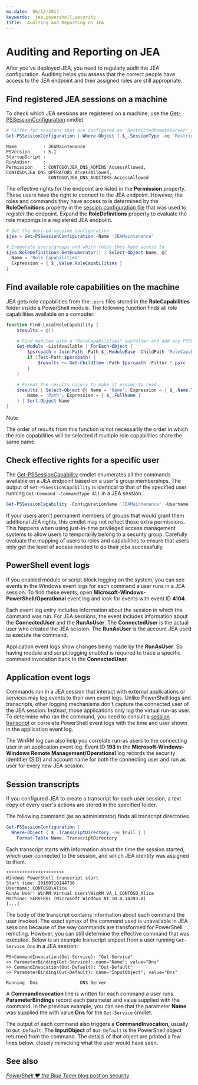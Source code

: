 ```yaml
---
ms.date:  06/12/2017
keywords:  jea,powershell,security
title:  Auditing and Reporting on JEA
---
```


# Auditing and Reporting on JEA

After you've deployed JEA, you need to regularly audit the JEA configuration. Auditing helps you
assess that the correct people have access to the JEA endpoint and their assigned roles are still
appropriate.

## Find registered JEA sessions on a machine

To check which JEA sessions are registered on a machine, use the
[Get-PSSessionConfiguration](/powershell/module/microsoft.powershell.core/get-pssessionconfiguration)
cmdlet.

```powershell
# Filter for sessions that are configured as 'RestrictedRemoteServer' to find JEA-like session configurations
Get-PSSessionConfiguration | Where-Object { $_.SessionType -eq 'RestrictedRemoteServer' }
```

```Output
Name          : JEAMaintenance
PSVersion     : 5.1
StartupScript :
RunAsUser     :
Permission    : CONTOSO\JEA_DNS_ADMINS AccessAllowed, CONTOSO\JEA_DNS_OPERATORS AccessAllowed,
                CONTOSO\JEA_DNS_AUDITORS AccessAllowed
```

The effective rights for the endpoint are listed in the **Permission** property. These users have
the right to connect to the JEA endpoint. However, the roles and commands they have access to is
determined by the **RoleDefinitions** property in the [session configuration file](session-configurations.md)
that was used to register the endpoint. Expand the **RoleDefinitions** property to evaluate the role
mappings in a registered JEA endpoint.

```powershell
# Get the desired session configuration
$jea = Get-PSSessionConfiguration -Name 'JEAMaintenance'

# Enumerate users/groups and which roles they have access to
$jea.RoleDefinitions.GetEnumerator() | Select-Object Name, @{
  Name = 'Role Capabilities'
  Expression = { $_.Value.RoleCapabilities }
}
```

## Find available role capabilities on the machine

JEA gets role capabilities from the `.psrc` files stored in the **RoleCapabilities** folder inside a
PowerShell module. The following function finds all role capabilities available on a computer.

```powershell
function Find-LocalRoleCapability {
    $results = @()

    # Find modules with a "RoleCapabilities" subfolder and add any PSRC files to the result set
    Get-Module -ListAvailable | ForEach-Object {
        $psrcpath = Join-Path -Path $_.ModuleBase -ChildPath 'RoleCapabilities'
        if (Test-Path $psrcpath) {
            $results += Get-ChildItem -Path $psrcpath -Filter *.psrc
        }
    }

    # Format the results nicely to make it easier to read
    $results | Select-Object @{ Name = 'Name'; Expression = { $_.Name.TrimEnd('.psrc') }}, @{
        Name = 'Path'; Expression = { $_.FullName }
    } | Sort-Object Name
}
```

> [!NOTE]
> The order of results from this function is not necessarily the order in which the role
> capabilities will be selected if multiple role capabilities share the same name.

## Check effective rights for a specific user

The [Get-PSSessionCapability](/powershell/module/microsoft.powershell.core/Get-PSSessionCapability)
cmdlet enumerates all the commands available on a JEA endpoint based on a user's group memberships.
The output of `Get-PSSessionCapability` is identical to that of the specified user running
`Get-Command -CommandType All` in a JEA session.

```powershell
Get-PSSessionCapability -ConfigurationName 'JEAMaintenance' -Username 'CONTOSO\Alice'
```

If your users aren't permanent members of groups that would grant them additional JEA rights, this
cmdlet may not reflect those extra permissions. This happens when using just-in-time privileged
access management systems to allow users to temporarily belong to a security group. Carefully
evaluate the mapping of users to roles and capabilities to ensure that users only get the level of
access needed to do their jobs successfully.

## PowerShell event logs

If you enabled module or script block logging on the system, you can see events in the Windows event
logs for each command a user runs in a JEA session. To find these events, open
**Microsoft-Windows-PowerShell/Operational** event log and look for events with event ID **4104**.

Each event log entry includes information about the session in which the command was run. For JEA
sessions, the event includes information about the **ConnectedUser** and the **RunAsUser**. The
**ConnectedUser** is the actual user who created the JEA session. The **RunAsUser** is the account
JEA used to execute the command.

Application event logs show changes being made by the **RunAsUser**. So having module and script
logging enabled is required to trace a specific command invocation back to the **ConnectedUser**.

## Application event logs

Commands run in a JEA session that interact with external applications or services may log events to
their own event logs. Unlike PowerShell logs and transcripts, other logging mechanisms don't capture
the connected user of the JEA session. Instead, those applications only log the virtual run-as user.
To determine who ran the command, you need to consult a [session transcript](#session-transcripts)
or correlate PowerShell event logs with the time and user shown in the application event log.

The WinRM log can also help you correlate run-as users to the connecting user in an application
event log. Event ID **193** in the **Microsoft-Windows-Windows Remote Management/Operational** log
records the security identifier (SID) and account name for both the connecting user and run as user
for every new JEA session.

## Session transcripts

If you configured JEA to create a transcript for each user session, a text copy of every user's
actions are stored in the specified folder.

The following command (as an administrator) finds all transcript directories.

```powershell
Get-PSSessionConfiguration |
  Where-Object { $_.TranscriptDirectory -ne $null } |
    Format-Table Name, TranscriptDirectory
```

Each transcript starts with information about the time the session started, which user connected to
the session, and which JEA identity was assigned to them.

```
**********************
Windows PowerShell transcript start
Start time: 20160710144736
Username: CONTOSO\Alice
RunAs User: WinRM Virtual Users\WinRM VA_1_CONTOSO_Alice
Machine: SERVER01 (Microsoft Windows NT 10.0.14393.0)
[...]
```

The body of the transcript contains information about each command the user invoked. The exact
syntax of the command used is unavailable in JEA sessions because of the way commands are
transformed for PowerShell remoting. However, you can still determine the effective command that was
executed. Below is an example transcript snippet from a user running `Get-Service Dns` in a JEA
session:

```
PS>CommandInvocation(Get-Service): "Get-Service"
>> ParameterBinding(Get-Service): name="Name"; value="Dns"
>> CommandInvocation(Out-Default): "Out-Default"
>> ParameterBinding(Out-Default): name="InputObject"; value="Dns"

Running  Dns                DNS Server
```

A **CommandInvocation** line is written for each command a user runs. **ParameterBindings** record
each parameter and value supplied with the command. In the previous example, you can see that the
parameter **Name** was supplied the with value **Dns** for the `Get-Service` cmdlet.

The output of each command also triggers a **CommandInvocation**, usually to `Out-Default`. The
**InputObject** of `Out-Default` is the PowerShell object returned from the command. The details of
that object are printed a few lines below, closely mimicking what the user would have seen.

## See also

[*PowerShell ♥ the Blue Team* blog post on security](https://blogs.msdn.microsoft.com/powershell/2015/06/09/powershell-the-blue-team/)
